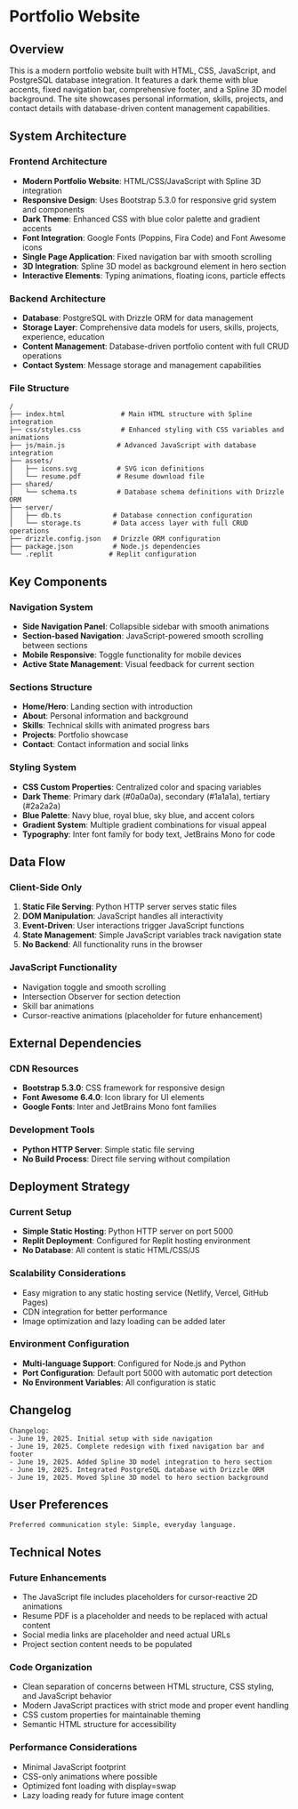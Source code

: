 # Portfolio Website

## Overview

This is a modern portfolio website built with HTML, CSS, JavaScript, and PostgreSQL database integration. It features a dark theme with blue accents, fixed navigation bar, comprehensive footer, and a Spline 3D model background. The site showcases personal information, skills, projects, and contact details with database-driven content management capabilities.

## System Architecture

### Frontend Architecture
- **Modern Portfolio Website**: HTML/CSS/JavaScript with Spline 3D integration
- **Responsive Design**: Uses Bootstrap 5.3.0 for responsive grid system and components
- **Dark Theme**: Enhanced CSS with blue color palette and gradient accents
- **Font Integration**: Google Fonts (Poppins, Fira Code) and Font Awesome icons
- **Single Page Application**: Fixed navigation bar with smooth scrolling
- **3D Integration**: Spline 3D model as background element in hero section
- **Interactive Elements**: Typing animations, floating icons, particle effects

### Backend Architecture
- **Database**: PostgreSQL with Drizzle ORM for data management
- **Storage Layer**: Comprehensive data models for users, skills, projects, experience, education
- **Content Management**: Database-driven portfolio content with full CRUD operations
- **Contact System**: Message storage and management capabilities

### File Structure
```
/
├── index.html              # Main HTML structure with Spline integration
├── css/styles.css          # Enhanced styling with CSS variables and animations
├── js/main.js             # Advanced JavaScript with database integration
├── assets/
│   ├── icons.svg          # SVG icon definitions
│   └── resume.pdf         # Resume download file
├── shared/
│   └── schema.ts          # Database schema definitions with Drizzle ORM
├── server/
│   ├── db.ts             # Database connection configuration
│   └── storage.ts        # Data access layer with full CRUD operations
├── drizzle.config.json   # Drizzle ORM configuration
├── package.json          # Node.js dependencies
└── .replit              # Replit configuration
```

## Key Components

### Navigation System
- **Side Navigation Panel**: Collapsible sidebar with smooth animations
- **Section-based Navigation**: JavaScript-powered smooth scrolling between sections
- **Mobile Responsive**: Toggle functionality for mobile devices
- **Active State Management**: Visual feedback for current section

### Sections Structure
- **Home/Hero**: Landing section with introduction
- **About**: Personal information and background
- **Skills**: Technical skills with animated progress bars
- **Projects**: Portfolio showcase
- **Contact**: Contact information and social links

### Styling System
- **CSS Custom Properties**: Centralized color and spacing variables
- **Dark Theme**: Primary dark (#0a0a0a), secondary (#1a1a1a), tertiary (#2a2a2a)
- **Blue Palette**: Navy blue, royal blue, sky blue, and accent colors
- **Gradient System**: Multiple gradient combinations for visual appeal
- **Typography**: Inter font family for body text, JetBrains Mono for code

## Data Flow

### Client-Side Only
1. **Static File Serving**: Python HTTP server serves static files
2. **DOM Manipulation**: JavaScript handles all interactivity
3. **Event-Driven**: User interactions trigger JavaScript functions
4. **State Management**: Simple JavaScript variables track navigation state
5. **No Backend**: All functionality runs in the browser

### JavaScript Functionality
- Navigation toggle and smooth scrolling
- Intersection Observer for section detection
- Skill bar animations
- Cursor-reactive animations (placeholder for future enhancement)

## External Dependencies

### CDN Resources
- **Bootstrap 5.3.0**: CSS framework for responsive design
- **Font Awesome 6.4.0**: Icon library for UI elements
- **Google Fonts**: Inter and JetBrains Mono font families

### Development Tools
- **Python HTTP Server**: Simple static file serving
- **No Build Process**: Direct file serving without compilation

## Deployment Strategy

### Current Setup
- **Simple Static Hosting**: Python HTTP server on port 5000
- **Replit Deployment**: Configured for Replit hosting environment
- **No Database**: All content is static HTML/CSS/JS

### Scalability Considerations
- Easy migration to any static hosting service (Netlify, Vercel, GitHub Pages)
- CDN integration for better performance
- Image optimization and lazy loading can be added later

### Environment Configuration
- **Multi-language Support**: Configured for Node.js and Python
- **Port Configuration**: Default port 5000 with automatic port detection
- **No Environment Variables**: All configuration is static

## Changelog

```
Changelog:
- June 19, 2025. Initial setup with side navigation
- June 19, 2025. Complete redesign with fixed navigation bar and footer
- June 19, 2025. Added Spline 3D model integration to hero section
- June 19, 2025. Integrated PostgreSQL database with Drizzle ORM
- June 19, 2025. Moved Spline 3D model to hero section background
```

## User Preferences

```
Preferred communication style: Simple, everyday language.
```

## Technical Notes

### Future Enhancements
- The JavaScript file includes placeholders for cursor-reactive 2D animations
- Resume PDF is a placeholder and needs to be replaced with actual content
- Social media links are placeholder and need actual URLs
- Project section content needs to be populated

### Code Organization
- Clean separation of concerns between HTML structure, CSS styling, and JavaScript behavior
- Modern JavaScript practices with strict mode and proper event handling
- CSS custom properties for maintainable theming
- Semantic HTML structure for accessibility

### Performance Considerations
- Minimal JavaScript footprint
- CSS-only animations where possible
- Optimized font loading with display=swap
- Lazy loading ready for future image content